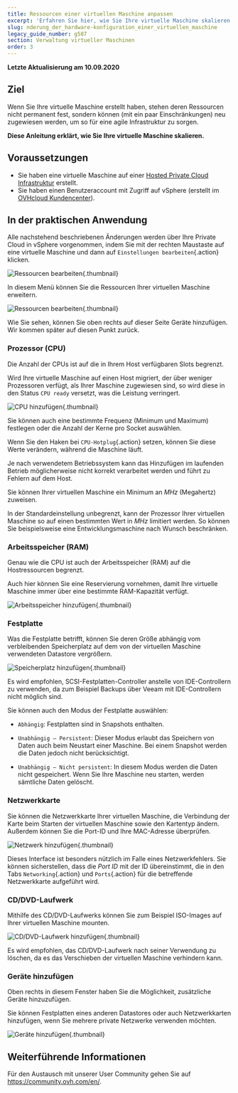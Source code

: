 ```yaml
---
title: Ressourcen einer virtuellen Maschine anpassen
excerpt: 'Erfahren Sie hier, wie Sie Ihre virtuelle Maschine skalieren'
slug: nderung_der_hardware-konfiguration_einer_virtuellen_maschine
legacy_guide_number: g587
section: Verwaltung virtueller Maschinen
order: 3
---
```



**Letzte Aktualisierung am 10.09.2020**

## Ziel

Wenn Sie Ihre virtuelle Maschine erstellt haben, stehen deren Ressourcen nicht permanent fest, sondern können (mit ein paar Einschränkungen) neu zugewiesen werden, um so für eine agile Infrastruktur zu sorgen.

**Diese Anleitung erklärt, wie Sie Ihre virtuelle Maschine skalieren.**


## Voraussetzungen

- Sie haben eine virtuelle Maschine auf einer [Hosted Private Cloud Infrastruktur](https://www.ovhcloud.com/de/enterprise/products/hosted-private-cloud/) erstellt.
- Sie haben einen Benutzeraccount mit Zugriff auf vSphere (erstellt im [OVHcloud Kundencenter](https://www.ovh.com/auth/?action=gotomanager)).


## In der praktischen Anwendung

Alle nachstehend beschriebenen Änderungen werden über Ihre Private Cloud in vSphere vorgenommen, indem Sie mit der rechten Maustaste auf eine virtuelle Maschine und dann auf `Einstellungen bearbeiten`{.action} klicken.

![Ressourcen bearbeiten](images/hardware01.png){.thumbnail}

In diesem Menü können Sie die Ressourcen Ihrer virtuellen Maschine erweitern. 

![Ressourcen bearbeiten](images/hardware02.png){.thumbnail}

Wie Sie sehen, können Sie oben rechts auf dieser Seite Geräte hinzufügen. Wir kommen später auf diesen Punkt zurück.


### Prozessor (CPU)

Die Anzahl der CPUs ist auf die in Ihrem Host verfügbaren Slots begrenzt.

Wird Ihre virtuelle Maschine auf einen Host migriert, der über weniger Prozessoren verfügt, als Ihrer Maschine zugewiesen sind, so wird diese in den Status `CPU ready` versetzt, was die Leistung verringert.

![CPU hinzufügen](images/hardware03.png){.thumbnail}

Sie können auch eine bestimmte Frequenz (Minimum und Maximum) festlegen oder die Anzahl der Kerne pro Socket auswählen.

Wenn Sie den Haken bei `CPU-Hotplug`{.action} setzen, können Sie diese Werte verändern, während die Maschine läuft.

Je nach verwendetem Betriebssystem kann das Hinzufügen im laufenden Betrieb möglicherweise nicht korrekt verarbeitet werden und führt zu Fehlern auf dem Host.

Sie können Ihrer virtuellen Maschine ein Minimum an *MHz* (Megahertz) zuweisen.

In der Standardeinstellung unbegrenzt, kann der Prozessor Ihrer virtuellen Maschine so auf einen bestimmten Wert in *MHz* limitiert werden. So können Sie beispielsweise eine Entwicklungsmaschine nach Wunsch beschränken.


### Arbeitsspeicher (RAM)

Genau wie die CPU ist auch der Arbeitsspeicher (RAM) auf die Hostressourcen begrenzt.

Auch hier können Sie eine Reservierung vornehmen, damit Ihre virtuelle Maschine immer über eine bestimmte RAM-Kapazität verfügt.

![Arbeitsspeicher hinzufügen](images/hardware04.png){.thumbnail}


### Festplatte

Was die Festplatte betrifft, können Sie deren Größe abhängig vom verbleibenden Speicherplatz auf dem von der virtuellen Maschine verwendeten Datastore vergrößern.

![Speicherplatz hinzufügen](images/hardware05.png){.thumbnail}

Es wird empfohlen, SCSI-Festplatten-Controller anstelle von IDE-Controllern zu verwenden, da zum Beispiel Backups über Veeam mit IDE-Controllern nicht möglich sind.

Sie können auch den Modus der Festplatte auswählen:

- `Abhängig`: Festplatten sind in Snapshots enthalten.

- `Unabhängig – Persistent`: Dieser Modus erlaubt das Speichern von Daten auch beim Neustart einer Maschine. Bei einem Snapshot werden die Daten jedoch nicht berücksichtigt.

- `Unabhängig – Nicht persistent`: In diesem Modus werden die Daten nicht gespeichert. Wenn Sie Ihre Maschine neu starten, werden sämtliche Daten gelöscht.


### Netzwerkkarte

Sie können die Netzwerkkarte Ihrer virtuellen Maschine, die Verbindung der Karte beim Starten der virtuellen Maschine sowie den Kartentyp ändern. Außerdem können Sie die Port-ID und Ihre MAC-Adresse überprüfen.

![Netzwerk hinzufügen](images/hardware06.png){.thumbnail}

Dieses Interface ist besonders nützlich im Falle eines Netzwerkfehlers. Sie können sicherstellen, dass die *Port ID* mit der ID übereinstimmt, die in den Tabs `Networking`{.action} und `Ports`{.action} für die betreffende Netzwerkkarte aufgeführt wird.


### CD/DVD-Laufwerk

Mithilfe des CD/DVD-Laufwerks können Sie zum Beispiel ISO-Images auf Ihrer virtuellen Maschine mounten.

![CD/DVD-Laufwerk hinzufügen](images/hardware07.png){.thumbnail}

Es wird empfohlen, das CD/DVD-Laufwerk nach seiner Verwendung zu löschen, da es das Verschieben der virtuellen Maschine verhindern kann.


### Geräte hinzufügen

Oben rechts in diesem Fenster haben Sie die Möglichkeit, zusätzliche Geräte hinzuzufügen.

Sie können Festplatten eines anderen Datastores oder auch Netzwerkkarten hinzufügen, wenn Sie mehrere private Netzwerke verwenden möchten.

![Geräte hinzufügen](images/hardware08.png){.thumbnail}

## Weiterführende Informationen

Für den Austausch mit unserer User Community gehen Sie auf <https://community.ovh.com/en/>.

